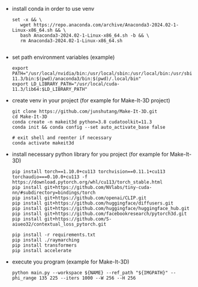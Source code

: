 
- install conda in order to use venv
  
  ```
  set -x && \
     wget https://repo.anaconda.com/archive/Anaconda3-2024.02-1-Linux-x86_64.sh && \
     bash Anaconda3-2024.02-1-Linux-x86_64.sh -b && \
     rm Anaconda3-2024.02-1-Linux-x86_64.sh
   
  ```


- set path environment variables (example)
  ```
  export PATH="/usr/local/nvidia/bin:/usr/local/sbin:/usr/local/bin:/usr/sbin:/usr/bin:/sbin:/usr/local/cuda-11.3/bin:$(pwd)/anaconda3/bin:$(pwd)/.local/bin"
  export LD_LIBRARY_PATH="/usr/local/cuda-11.3/lib64:$LD_LIBRARY_PATH"

- create venv in your project (for example for Make-It-3D project)
  ```
  git clone https://github.com/junshutang/Make-It-3D.git
  cd Make-It-3D
  conda create -n makeit3d python=3.8 cudatoolkit=11.3
  conda init && conda config --set auto_activate_base false 
  
  # exit shell and reenter if necessary
  conda activate makeit3d
  ```
  
- install necessary python library for you project (for example for Make-It-3D)
    ``` 
    pip install torch==1.10.0+cu113 torchvision==0.11.1+cu113 torchaudio===0.10.0+cu113 -f https://download.pytorch.org/whl/cu113/torch_stable.html
    pip install git+https://github.com/NVlabs/tiny-cuda-nn/#subdirectory=bindings/torch
    pip install git+https://github.com/openai/CLIP.git
    pip install git+https://github.com/huggingface/diffusers.git
    pip install git+https://github.com/huggingface/huggingface_hub.git
    pip install git+https://github.com/facebookresearch/pytorch3d.git
    pip install git+https://github.com/S-aiueo32/contextual_loss_pytorch.git

    pip install -r requirements.txt 
    pip install ./raymarching
    pip install transformers
    pip install accelerate
    ```

- execute you program (example for Make-It-3D)
   ```
   python main.py --workspace ${NAME} --ref_path "${IMGPATH}" --phi_range 135 225 --iters 1000 --W 256 --H 256 
   ```
